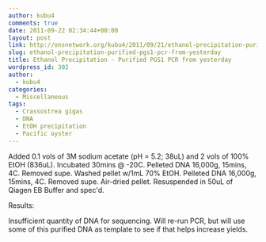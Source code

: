 ```yaml
---
author: kubu4
comments: true
date: 2011-09-22 02:34:44+00:00
layout: post
link: http://onsnetwork.org/kubu4/2011/09/21/ethanol-precipitation-purified-pgs1-pcr-from-yesterday/
slug: ethanol-precipitation-purified-pgs1-pcr-from-yesterday
title: Ethanol Precipitation - Purified PGS1 PCR from yesterday
wordpress_id: 302
author:
  - kubu4
categories:
  - Miscellaneous
tags:
  - Crassostrea gigas
  - DNA
  - EtOH precipitation
  - Pacific oyster
---
```


Added 0.1 vols of 3M sodium acetate (pH = 5.2; 38uL) and 2 vols of 100% EtOH (836uL). Incubated 30mins @ -20C. Pelleted DNA 16,000g, 15mins, 4C. Removed supe. Washed pellet w/1mL 70% EtOH. Pelleted DNA 16,000g, 15mins, 4C. Removed supe. Air-dried pellet. Resuspended in 50uL of Qiagen EB Buffer and spec'd.

Results:

Insufficient quantity of DNA for sequencing. Will re-run PCR, but will use some of this purified DNA as template to see if that helps increase yields.
